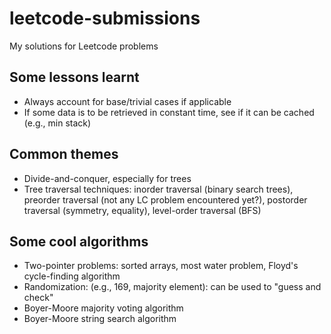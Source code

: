 # leetcode-submissions
My solutions for Leetcode problems

## Some lessons learnt
- Always account for base/trivial cases if applicable
- If some data is to be retrieved in constant time, see if it can be cached (e.g., min stack)

## Common themes
- Divide-and-conquer, especially for trees
- Tree traversal techniques: inorder traversal (binary search trees), preorder traversal (not any LC problem encountered yet?), postorder traversal (symmetry, equality), level-order traversal (BFS)

## Some cool algorithms
- Two-pointer problems: sorted arrays, most water problem, Floyd's cycle-finding algorithm
- Randomization: (e.g., 169, majority element): can be used to "guess and check"
- Boyer-Moore majority voting algorithm
- Boyer-Moore string search algorithm
